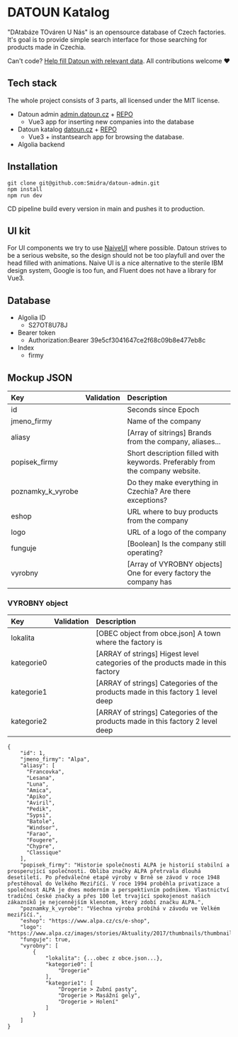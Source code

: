 # DATOUN Katalog
"DAtabáze TOváren U Nás" is an opensource database of Czech factories. It's goal is to provide simple search interface for those searching for products made in Czechia.

Can't code? [Help fill Datoun with relevant data](https://drive.google.com/drive/folders/1bB6mNt8FGW0a8gbauo0KqqMfvNPF1fI0?usp=share_link). All contributions welcome ❤️


## Tech stack
The whole project consists of 3 parts, all licensed under the MIT license.

- Datoun admin [admin.datoun.cz](https://admin.datoun.cz) + [REPO](https://github.com/Smidra/datoun-admin)
  - Vue3 app for inserting new companies into the database
- Datoun katalog [datoun.cz](https://datoun.cz) + [REPO](https://github.com/Smidra/datoun-katalog)
  - Vue3 + instantsearch app for browsing the database.
- Algolia backend

## Installation
```
git clone git@github.com:Smidra/datoun-admin.git
npm install
npm run dev
```
CD pipeline build every version in main and pushes it to production.

## UI kit
For UI components we try to use [NaiveUI](https://www.naiveui.com) where possible. Datoun strives to be a serious website, so the design should not be too playfull and over the head filled with animations. Naive UI is a nice alternative to the sterile IBM design system, Google is too fun, and Fluent does not have a library for Vue3.

## Database
* Algolia ID
  * S27OT8U78J
* Bearer token
  * Authorization:Bearer 39e5cf3041647ce2f68c09b8e477eb8c
* Index
  * firmy

## Mockup JSON
| Key           | Validation           | Description  |
| :------------- |:-------------| :-----|
| id |              |  Seconds since Epoch  |
| jmeno_firmy   |   |  Name of the company  |
| aliasy  |         |  [Array of sitrings] Brands from the company, aliases...  |
| popisek_firmy  |  |  Short description filled with keywords. Preferably from the company website.  |
| poznamky_k_vyrobe  |   |  Do they make everything in Czechia? Are there exceptions?  |
| eshop  |          |  URL where to buy products from the company  |
| logo  |           |  URL of a logo of the company  |
| funguje  |        |  [Boolean] Is the company still operating?  |
| vyrobny  |        |  [Array of VYROBNY objects] One for every factory the company has |

### VYROBNY object
| Key        | Validation           | Description  |
| :------------- |:-------------| :-----|
| lokalita  |     |  [OBEC object from obce.json] A town where the factory is  |
| kategorie0  |   |  [ARRAY of strings] Higest level categories of the products made in this factory |
| kategorie1  |   |  [ARRAY of strings] Categories of the products made in this factory 1 level deep |
| kategorie2  |   |  [ARRAY of strings] Categories of the products made in this factory 2 level deep |

```
{
    "id": 1,
    "jmeno_firmy": "Alpa",
    "aliasy": [
      "Francovka",
      "Lesana",
      "Luna",
      "Amica",
      "Apiko",
      "Aviril",
      "Pedik",
      "Sypsi",
      "Batole",
      "Windsor",
      "Farao",
      "Fougere",
      "Chypre",
      "Classique"
    ],
    "popisek_firmy": "Historie společnosti ALPA je historií stabilní a prosperující společnosti. Obliba značky ALPA přetrvala dlouhá desetiletí. Po předválečné etapě výroby v Brně se závod v roce 1948 přestěhoval do Velkého Meziříčí. V roce 1994 proběhla privatizace a společnost ALPA je dnes moderním a perspektivním podnikem. Vlastnictví tradiční české značky a přes 100 let trvající spokojenost našich zákazníků je nejcennějším klenotem, který zdobí značku ALPA.",
    "poznamky_k_vyrobe": "Všechna výroba probíhá v závodu ve Velkém meziříčí.",
    "eshop": "https://www.alpa.cz/cs/e-shop",
    "logo": "https://www.alpa.cz/images/stories/Aktuality/2017/thumbnails/thumbnails/AL_logoALPA_RGB.jpg",
    "funguje": true,
    "vyrobny": [
        {
            "lokalita": {...obec z obce.json...}, 
            "kategorie0": [
                "Drogerie"
            ],
            "kategorie1": [
                "Drogerie > Zubní pasty",
                "Drogerie > Masážní gely",
                "Drogerie > Holení"
            ]
        }
    ]
}
```
